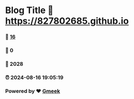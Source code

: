 # Blog Title :link: https://827802685.github.io 
### :page_facing_up: [16](https://827802685.github.io/tag.html) 
### :speech_balloon: 0 
### :hibiscus: 2028 
### :alarm_clock: 2024-08-16 19:05:19 
### Powered by :heart: [Gmeek](https://github.com/Meekdai/Gmeek)
